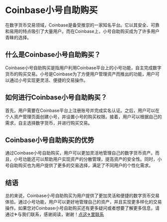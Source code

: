 # Coinbase小号自助购买

在数字货币交易领域，Coinbase是备受推崇的一家知名平台。它以其安全、可靠和易用的特点吸引了大量用户。而在Coinbase上，小号自助购买成为了许多用户青睐的选择。

## 什么是Coinbase小号自助购买？

Coinbase小号自助购买是指用户利用Coinbase平台上的小号功能，自主完成数字货币的购买交易。小号是Coinbase为了方便用户管理资产而推出的功能，用户可以通过小号实现更灵活、便捷的交易操作。

## 如何进行Coinbase小号自助购买？

首先，用户需要在Coinbase平台上注册账号并完成实名认证。之后，用户可以在个人资产管理页面创建小号，并设置小号的购买权限。接着，用户可以根据自己的需求，自主选择数字货币，并进行购买交易。

## Coinbase小号自助购买的优势

通过Coinbase小号自助购买，用户可以更加灵活地管理自己的数字货币资产。而且，小号功能还可以帮助用户实现资产的分散管理，提高资产的安全性。同时，小号自助购买也为用户提供了更多的交易选择，满足了不同用户的个性化需求。

## 结语

总的来说，Coinbase小号自助购买为用户提供了更加灵活和便捷的数字货币交易体验。通过小号功能，用户可以更好地管理自己的资产，并且实现更多样化的交易操作。如果您对Coinbase小号自助购买还有更多疑问或者想要了解更多信息，请通过✈与我们联系，感谢阅读，谢谢！[点这✈里联系](https://sms.k02.cc)